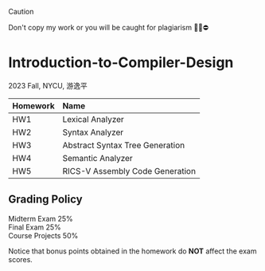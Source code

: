 > [!CAUTION]
> Don't copy my work or you will be caught for plagiarism 🙅‍♂️⛔️
# Introduction-to-Compiler-Design
2023 Fall, NYCU, 游逸平

| Homework |               Name                  |        
| :---     |                                 :---|
| HW1      |  Lexical Analyzer                    | 
| HW2      |  Syntax Analyzer |
| HW3      |  Abstract Syntax Tree Generation           |
| HW4      |  Semantic Analyzer                     |
| HW5      |  RICS-V Assembly Code Generation         |

## Grading Policy
Midterm Exam 25% \
Final Exam 25% \
Course Projects 50%

Notice that bonus points obtained in the homework do **NOT** affect the exam scores.
